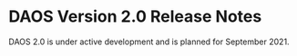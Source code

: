 # DAOS Version 2.0 Release Notes

DAOS 2.0 is under active development and is planned for September 2021.
